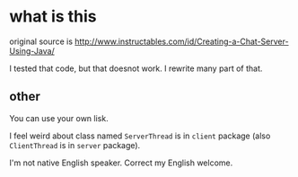 # what is this

original source is http://www.instructables.com/id/Creating-a-Chat-Server-Using-Java/

I tested that code, but that doesnot work.
I rewrite many part of that.

## other

You can use your own lisk.

I feel weird about class named `ServerThread` is in `client` package (also `ClientThread` is in `server` package).

I'm not native English speaker.
Correct my English welcome.